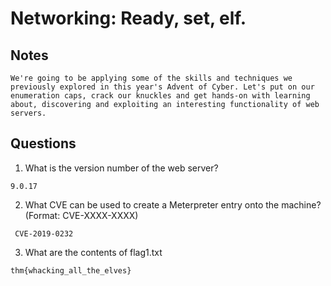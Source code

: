 # Networking: Ready, set, elf.

## Notes
```
We're going to be applying some of the skills and techniques we previously explored in this year's Advent of Cyber. Let's put on our enumeration caps, crack our knuckles and get hands-on with learning about, discovering and exploiting an interesting functionality of web servers.
```

## Questions
1. What is the version number of the web server?
```
9.0.17
```

2. What CVE can be used to create a Meterpreter entry onto the machine? (Format: CVE-XXXX-XXXX)
```
 CVE-2019-0232
```

3. What are the contents of flag1.txt
```
thm{whacking_all_the_elves}
```